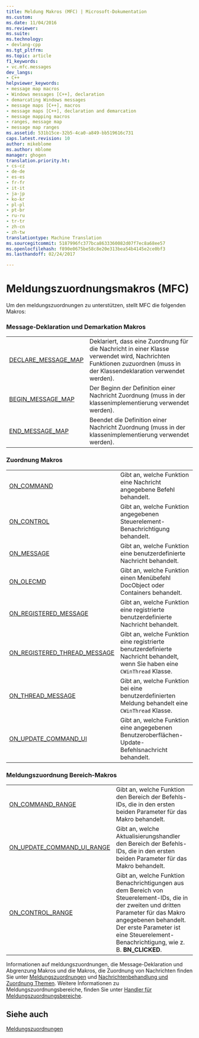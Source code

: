 ```yaml
---
title: Meldung Makros (MFC) | Microsoft-Dokumentation
ms.custom: 
ms.date: 11/04/2016
ms.reviewer: 
ms.suite: 
ms.technology:
- devlang-cpp
ms.tgt_pltfrm: 
ms.topic: article
f1_keywords:
- vc.mfc.messages
dev_langs:
- C++
helpviewer_keywords:
- message map macros
- Windows messages [C++], declaration
- demarcating Windows messages
- message maps [C++], macros
- message maps [C++], declaration and demarcation
- message mapping macros
- ranges, message map
- message map ranges
ms.assetid: 531b15ce-32b5-4ca0-a849-bb519616c731
caps.latest.revision: 10
author: mikeblome
ms.author: mblome
manager: ghogen
translation.priority.ht:
- cs-cz
- de-de
- es-es
- fr-fr
- it-it
- ja-jp
- ko-kr
- pl-pl
- pt-br
- ru-ru
- tr-tr
- zh-cn
- zh-tw
translationtype: Machine Translation
ms.sourcegitcommit: 5187996fc377bca8633360082d07f7ec8a68ee57
ms.openlocfilehash: f890e0675be58c8e20e313bea54b4145e2ce0bf3
ms.lasthandoff: 02/24/2017

---
```

# <a name="message-map-macros-mfc"></a>Meldungszuordnungsmakros (MFC)
Um den meldungszuordnungen zu unterstützen, stellt MFC die folgenden Makros:  
  
### <a name="message-map-declaration-and-demarcation-macros"></a>Message-Deklaration und Demarkation Makros  
  
|||  
|-|-|  
|[DECLARE_MESSAGE_MAP](http://msdn.microsoft.com/library/c225e7e0-a81b-495c-97f9-3e0aa1f65036)|Deklariert, dass eine Zuordnung für die Nachricht in einer Klasse verwendet wird, Nachrichten Funktionen zuzuordnen (muss in der Klassendeklaration verwendet werden).|  
|[BEGIN_MESSAGE_MAP](http://msdn.microsoft.com/library/d9201e18-04e0-4639-9810-f15768627fc2)|Der Beginn der Definition einer Nachricht Zuordnung (muss in der klassenimplementierung verwendet werden).|  
|[END_MESSAGE_MAP](http://msdn.microsoft.com/library/40f611f1-a3b4-4097-b683-091bf7cfab8b)|Beendet die Definition einer Nachricht Zuordnung (muss in der klassenimplementierung verwendet werden).|  
  
### <a name="message-mapping-macros"></a>Zuordnung Makros  
  
|||  
|-|-|  
|[ON_COMMAND](http://msdn.microsoft.com/library/f24f8bda-2cf4-49d5-aa3d-6f2e6bb003f2)|Gibt an, welche Funktion eine Nachricht angegebene Befehl behandelt.|  
|[ON_CONTROL](http://msdn.microsoft.com/library/2cb7ebdf-296b-4606-b191-3449835003db)|Gibt an, welche Funktion angegebenen Steuerelement-Benachrichtigung behandelt.|  
|[ON_MESSAGE](http://msdn.microsoft.com/library/e2faeb13-9f6e-4c0d-9f6d-b2e141a0db1e)|Gibt an, welche Funktion eine benutzerdefinierte Nachricht behandelt.|  
|[ON_OLECMD](http://msdn.microsoft.com/library/6c86327c-3d48-42ac-9dae-e0ccd3a81793)|Gibt an, welche Funktion einen Menübefehl DocObject oder Containers behandelt.|  
|[ON_REGISTERED_MESSAGE](http://msdn.microsoft.com/library/93c1c068-ae8c-4e04-8a60-a603800ab57d)|Gibt an, welche Funktion eine registrierte benutzerdefinierte Nachricht behandelt.|  
|[ON_REGISTERED_THREAD_MESSAGE](http://msdn.microsoft.com/library/3f598bc2-b2f0-410f-8ba0-7714502170f3)|Gibt an, welche Funktion eine registrierte benutzerdefinierte Nachricht behandelt, wenn Sie haben eine `CWinThread` Klasse.|  
|[ON_THREAD_MESSAGE](http://msdn.microsoft.com/library/f718f47a-d5b1-4514-914b-e3fe2d919003)|Gibt an, welche Funktion bei eine benutzerdefinierten Meldung behandelt eine `CWinThread` Klasse.|  
|[ON_UPDATE_COMMAND_UI](http://msdn.microsoft.com/library/c4de3c21-2d2e-4b89-a4ce-d0c0e2d9edc4)|Gibt an, welche Funktion eine angegebenen Benutzeroberflächen-Update-Befehlsnachricht behandelt.|  
  
### <a name="message-map-range-macros"></a>Meldungszuordnung Bereich-Makros  
  
|||  
|-|-|  
|[ON_COMMAND_RANGE](http://msdn.microsoft.com/library/c52719fc-dd6e-48c9-af79-383f48d608e0)|Gibt an, welche Funktion den Bereich der Befehls-IDs, die in den ersten beiden Parameter für das Makro behandelt.|  
|[ON_UPDATE_COMMAND_UI_RANGE](http://msdn.microsoft.com/library/b7105bf1-44ad-4b00-b947-31478f964729)|Gibt an, welche Aktualisierungshandler den Bereich der Befehls-IDs, die in den ersten beiden Parameter für das Makro behandelt.|  
|[ON_CONTROL_RANGE](http://msdn.microsoft.com/library/46f0e1bb-569b-4b8b-9b80-89701d1cd7fd)|Gibt an, welche Funktion Benachrichtigungen aus dem Bereich von Steuerelement-IDs, die in der zweiten und dritten Parameter für das Makro angegebenen behandelt. Der erste Parameter ist eine Steuerelement-Benachrichtigung, wie z. B. **BN_CLICKED**.|  
  
 Informationen auf meldungszuordnungen, die Message-Deklaration und Abgrenzung Makros und die Makros, die Zuordnung von Nachrichten finden Sie unter [Meldungszuordnungen](../../mfc/reference/message-maps-mfc.md) und [Nachrichtenbehandlung und Zuordnung Themen](../../mfc/message-handling-and-mapping.md). Weitere Informationen zu Meldungszuordnungsbereiche, finden Sie unter [Handler für Meldungszuordnungsbereiche](../../mfc/handlers-for-message-map-ranges.md).  
  
## <a name="see-also"></a>Siehe auch  
 [Meldungszuordnungen](../../mfc/reference/message-maps-mfc.md)



